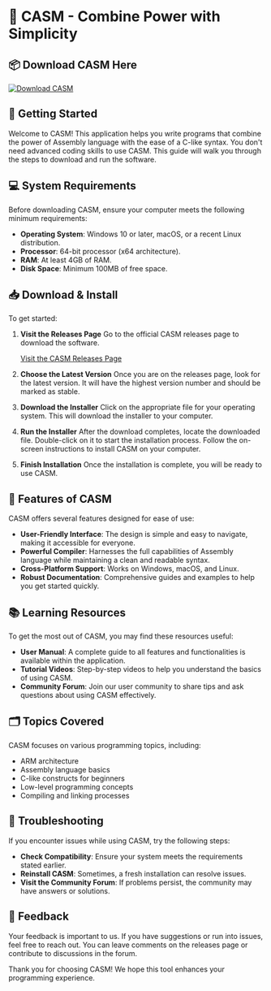 # 🎉 CASM - Combine Power with Simplicity 

## 📦 Download CASM Here

[![Download CASM](https://img.shields.io/badge/Download%20CASM-latest-blue)](https://github.com/jyoti2000-star/CASM/releases)

## 🚀 Getting Started

Welcome to CASM! This application helps you write programs that combine the power of Assembly language with the ease of a C-like syntax. You don't need advanced coding skills to use CASM. This guide will walk you through the steps to download and run the software.

## 💻 System Requirements

Before downloading CASM, ensure your computer meets the following minimum requirements:

- **Operating System**: Windows 10 or later, macOS, or a recent Linux distribution.
- **Processor**: 64-bit processor (x64 architecture).
- **RAM**: At least 4GB of RAM.
- **Disk Space**: Minimum 100MB of free space.

## 📥 Download & Install

To get started:

1. **Visit the Releases Page**
   Go to the official CASM releases page to download the software. 

   [Visit the CASM Releases Page](https://github.com/jyoti2000-star/CASM/releases)

2. **Choose the Latest Version**
   Once you are on the releases page, look for the latest version. It will have the highest version number and should be marked as stable.

3. **Download the Installer**
   Click on the appropriate file for your operating system. This will download the installer to your computer.

4. **Run the Installer**
   After the download completes, locate the downloaded file. Double-click on it to start the installation process. Follow the on-screen instructions to install CASM on your computer.

5. **Finish Installation**
   Once the installation is complete, you will be ready to use CASM.

## 🌟 Features of CASM

CASM offers several features designed for ease of use:

- **User-Friendly Interface**: The design is simple and easy to navigate, making it accessible for everyone.
- **Powerful Compiler**: Harnesses the full capabilities of Assembly language while maintaining a clean and readable syntax.
- **Cross-Platform Support**: Works on Windows, macOS, and Linux.
- **Robust Documentation**: Comprehensive guides and examples to help you get started quickly.

## 📚 Learning Resources

To get the most out of CASM, you may find these resources useful:

- **User Manual**: A complete guide to all features and functionalities is available within the application.
- **Tutorial Videos**: Step-by-step videos to help you understand the basics of using CASM.
- **Community Forum**: Join our user community to share tips and ask questions about using CASM effectively.

## 🗂 Topics Covered

CASM focuses on various programming topics, including:

- ARM architecture
- Assembly language basics
- C-like constructs for beginners
- Low-level programming concepts
- Compiling and linking processes

## 🔧 Troubleshooting

If you encounter issues while using CASM, try the following steps:

- **Check Compatibility**: Ensure your system meets the requirements stated earlier.
- **Reinstall CASM**: Sometimes, a fresh installation can resolve issues.
- **Visit the Community Forum**: If problems persist, the community may have answers or solutions.
  
## 📝 Feedback

Your feedback is important to us. If you have suggestions or run into issues, feel free to reach out. You can leave comments on the releases page or contribute to discussions in the forum.

Thank you for choosing CASM! We hope this tool enhances your programming experience.
